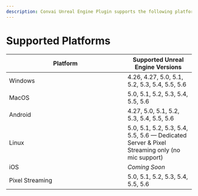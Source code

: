 ```yaml
---
description: Convai Unreal Engine Plugin supports the following platforms.
---
```


# Supported Platforms

<table><thead><tr><th width="305.5">Platform</th><th>Supported Unreal Engine Versions</th></tr></thead><tbody><tr><td>Windows</td><td>4.26, 4.27, 5.0, 5.1, 5.2, 5.3, 5.4, 5.5, 5.6</td></tr><tr><td>MacOS</td><td>5.0, 5.1, 5.2, 5.3, 5.4, 5.5, 5.6</td></tr><tr><td>Android</td><td>4.27, 5.0, 5.1, 5.2, 5.3, 5.4, 5.5, 5.6</td></tr><tr><td>Linux</td><td>5.0, 5.1, 5.2, 5.3, 5.4, 5.5, 5.6 — Dedicated Server &#x26; Pixel Streaming only (no mic support)</td></tr><tr><td>iOS</td><td><em>Coming Soon</em></td></tr><tr><td>Pixel Streaming</td><td>5.0, 5.1, 5.2, 5.3, 5.4, 5.5, 5.6</td></tr></tbody></table>

